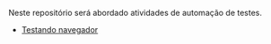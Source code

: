  Neste repositório será abordado atividades de automação de testes. 

- [Testando navegador](treinamento-automacao-2021/)

